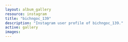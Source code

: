 ```yaml
---
layout: album_gallery
resource: instagram
title: "bichngoc_139"
description: "Instagram user profile of bichngoc_139."
active: gallery
images:
---
```

